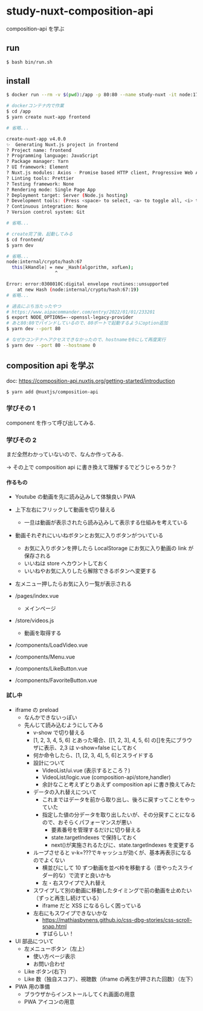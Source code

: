 # study-nuxt-composition-api

composition-api を学ぶ

## run

```bash
$ bash bin/run.sh
```

## install

```bash
$ docker run --rm -v $(pwd):/app -p 80:80 --name study-nuxt -it node:17.5.0-slim /bin/bash

# dockerコンテナ内で作業
$ cd /app
$ yarn create nuxt-app frontend

# 省略...

create-nuxt-app v4.0.0
✨  Generating Nuxt.js project in frontend
? Project name: frontend
? Programming language: JavaScript
? Package manager: Yarn
? UI framework: Element
? Nuxt.js modules: Axios - Promise based HTTP client, Progressive Web App (PWA)
? Linting tools: Prettier
? Testing framework: None
? Rendering mode: Single Page App
? Deployment target: Server (Node.js hosting)
? Development tools: (Press <space> to select, <a> to toggle all, <i> to invert selection)
? Continuous integration: None
? Version control system: Git

# 省略...

# create完了後、起動してみる
$ cd frontend/
$ yarn dev

# 省略...
node:internal/crypto/hash:67
  this[kHandle] = new _Hash(algorithm, xofLen);
                  ^

Error: error:0308010C:digital envelope routines::unsupported
    at new Hash (node:internal/crypto/hash:67:19)
# 省略...

# 過去にぶち当たったやつ
# https://www.aipacommander.com/entry/2022/01/01/233201
$ export NODE_OPTIONS=--openssl-legacy-provider
# あと80:80でバインドしているので、80ポートで起動するようにoption追加
$ yarn dev --port 80

# なぜかコンテナへアクセスできなかったので、hostnameを0にして再度実行
$ yarn dev --port 80 --hostname 0
```

## composition api を学ぶ

doc: https://composition-api.nuxtjs.org/getting-started/introduction

```bash
$ yarn add @nuxtjs/composition-api
```

### 学びその 1

component を作って呼び出してみる.

### 学びその 2

まだ全然わかっていないので、なんか作ってみる.

→ その上で composition api に書き換えて理解するでどうじゃろうか？

#### 作るもの

- Youtube の動画を先に読み込みして体験良い PWA
- 上下左右にフリックして動画を切り替える
  - 一旦は動画が表示されたら読み込みして表示する仕組みを考えている
- 動画それぞれにいいねボタンとお気に入りボタンがついている
  - お気に入りボタンを押したら LocalStorage にお気に入り動画の link が保存される
  - いいねは store へカウントしておく
  - いいねやお気に入りしたら解除できるボタンへ変更する
- 左メニュー押したらお気に入り一覧が表示される

- /pages/index.vue
  - メインページ
- /store/videos.js
  - 動画を取得する
- /components/LoadVideo.vue
- /components/Menu.vue
- /components/LikeButton.vue
- /components/FavoriteButton.vue

#### 試し中

- iframe の preload
  - なんかできないっぽい
  - 先んじて読み込むようにしてみる
    - v-show で切り替える
    - [1, 2, 3, 4, 5, 6] とあった場合、[[1, 2, 3], 4, 5, 6] の[]を先にブラウザに表示、2,3 は v-show=false にしておく
    - 何か命令したら、[1, [2, 3, 4], 5, 6]とスライドする
    - 設計について
      - VideoList/ui.vue (表示するところ？)
      - VideoList/logic.vue (composition-api/store,handler)
      - 余計なこと考えずとりあえず composition api に書き換えてみた
    - データの入れ替えについて
      - これまではデータを前から取り出し、後ろに戻すってことをやっていた
      - 指定した値の分データを取り出したいが、その分戻すことになるので、おそらくパフォーマンスが悪い
        - 要素番号を管理するだけに切り替える
        - state.targetIndexes で保持しておく
        - next()が実施されるたびに、state.targetIndexes を変更する
    - ループさせると v-k=???でキャッシュが効くが、基本再表示になるのでよくない
      - 横並びにして 10 ずつ動画を並べ枠を移動する（昔やったスライダー的な）で流すと良いかも
      - 左・右スワイプで入れ替え
    - スワイプして別の動画に移動したタイミングで前の動画を止めたい（ずっと再生し続けている）
      - iframe だと XSS になるらしく困っている
    - 左右にもスワイプできないかな
      - https://mathiasbynens.github.io/css-dbg-stories/css-scroll-snap.html
      - すばらしい！
- UI 部品について
  - 左メニューボタン（左上）
    - 使い方ページ表示
    - お問い合わせ
  - Like ボタン(右下)
  - Like 数（独自スコア）、視聴数（iframe の再生が押された回数）（左下）
- PWA 用の準備
  - ブラウザからインストールしてくれ画面の用意
  - PWA アイコンの用意
